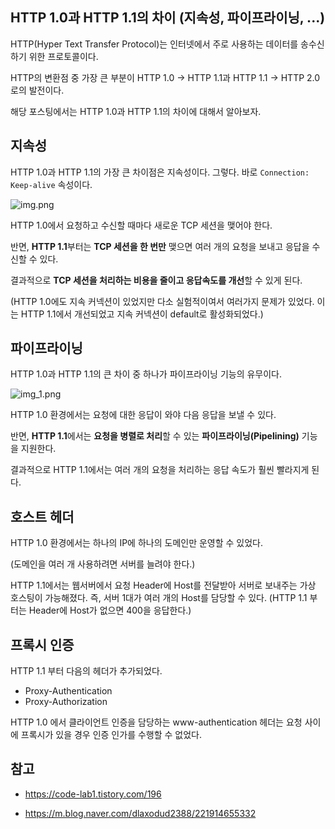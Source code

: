 ## HTTP 1.0과 HTTP 1.1의 차이 (지속성, 파이프라이닝, ...)

HTTP(Hyper Text Transfer Protocol)는 인터넷에서 주로 사용하는 데이터를 송수신하기 위한 프로토콜이다.

HTTP의 변환점 중 가장 큰 부분이 HTTP 1.0 -> HTTP 1.1과 HTTP 1.1 -> HTTP 2.0로의 발전이다.

해당 포스팅에서는 HTTP 1.0과 HTTP 1.1의 차이에 대해서 알아보자.

## 지속성

HTTP 1.0과 HTTP 1.1의 가장 큰 차이점은 지속성이다. 그렇다. 바로 `Connection: Keep-alive` 속성이다.

![img.png](Documents/blog-code/network/http1.0-1.1/img.png)

HTTP 1.0에서 요청하고 수신할 때마다 새로운 TCP 세션을 맺어야 한다.

반면, **HTTP 1.1**부터는 **TCP 세션을 한 번만** 맺으면 여러 개의 요청을 보내고 응답을 수신할 수 있다.

결과적으로 **TCP 세션을 처리하는 비용을 줄이고 응답속도를 개선**할 수 있게 된다.

(HTTP 1.0에도 지속 커넥션이 있었지만 다소 실험적이여서 여러가지 문제가 있었다. 이는 HTTP 1.1에서 개선되었고 지속 커넥션이 default로 활성화되었다.)

## 파이프라이닝

HTTP 1.0과 HTTP 1.1의 큰 차이 중 하나가 파이프라이닝 기능의 유무이다.

![img_1.png](Documents/blog-code/network/http1.0-1.1/img_1.png)

HTTP 1.0 환경에서는 요청에 대한 응답이 와야 다음 응답을 보낼 수 있다.

반면, **HTTP 1.1**에서는 **요청을 병렬로 처리**할 수 있는 **파이프라이닝(Pipelining)** 기능을 지원한다.

결과적으로 HTTP 1.1에서는 여러 개의 요청을 처리하는 응답 속도가 훨씬 빨라지게 된다.

## 호스트 헤더

HTTP 1.0 환경에서는 하나의 IP에 하나의 도메인만 운영할 수 있었다.

(도메인을 여러 개 사용하려면 서버를 늘려야 한다.)

HTTP 1.1에서는 웹서버에서 요청 Header에 Host를 전달받아 서버로 보내주는 가상 호스팅이 가능해졌다. 즉, 서버 1대가 여러 개의 Host를 담당할 수 있다. (HTTP 1.1 부터는 Header에 Host가 없으면 400을 응답한다.)

## 프록시 인증

HTTP 1.1 부터 다음의 헤더가 추가되었다.
- Proxy-Authentication
- Proxy-Authorization

HTTP 1.0 에서 클라이언트 인증을 담당하는 www-authentication 헤더는 요청 사이에 프록시가 있을 경우 인증 인가를 수행할 수 없었다.

## 참고
- https://code-lab1.tistory.com/196

- https://m.blog.naver.com/dlaxodud2388/221914655332
